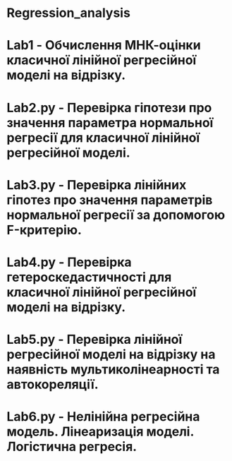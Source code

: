 # Regression_analysis
# Lab1 - Обчислення МНК-оцінки класичної лінійної регресійної моделі на відрізку.
# Lab2.py - Перевірка гіпотези про значення параметра нормальної регресії для класичної лінійної регресійної моделі.
# Lab3.py - Перевірка лінійних гіпотез про значення параметрів нормальної регресії за допомогою F-критерію.
# Lab4.py - Перевірка гетероскедастичності для класичної лінійної регресійної моделі на відрізку.
# Lab5.py - Перевірка лінійної регресійної моделі на відрізку на наявність мультиколінеарності та автокореляції.
# Lab6.py - Нелінійна регресійна модель. Лінеаризація моделі. Логістична регресія.
